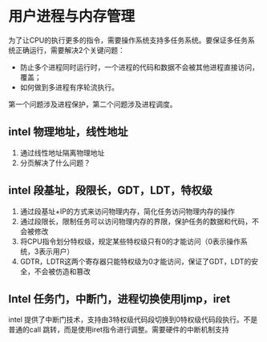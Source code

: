 # 用户进程与内存管理

为了让CPU的执行更多的指令，需要操作系统支持多任务系统。要保证多任务系统正确运行，需要解决2个关键问题：
* 防止多个进程同时运行时，一个进程的代码和数据不会被其他进程直接访问，覆盖；
* 如何做到多进程有序轮流执行。

第一个问题涉及进程保护，第二个问题涉及进程调度。

## intel 物理地址，线性地址
1. 通过线性地址隔离物理地址
2. 分页解决了什么问题？

## intel 段基址，段限长，GDT，LDT，特权级
1. 通过段基址+IP的方式来访问物理内存，简化任务访问物理内存的操作
2. 通过段限长，限制任务可以访问物理内存的界限，保护任务的数据和代码，不会被修改
3. 将CPU指令划分特权级，规定某些特权级只有0的才能访问（0表示操作系统，3表示用户）
4. GDTR，LDTR这两个寄存器只能特权级为0才能访问，保证了GDT，LDT的安全，不会被仿造和篡改

## Intel 任务门，中断门，进程切换使用ljmp，iret
intel 提供了中断门技术，支持由3特权级代码段切换到0特权级代码段执行。不是普通的call 跳转，而是使用iret指令进行调整。需要硬件的中断机制支持